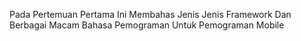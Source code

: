 Pada Pertemuan Pertama Ini Membahas Jenis Jenis Framework Dan Berbagai Macam Bahasa Pemograman Untuk Pemograman Mobile